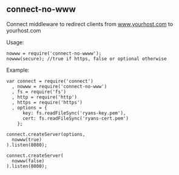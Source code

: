 connect-no-www
--------------

Connect middleware to redirect clients from www.yourhost.com to yourhost.com

Usage:

    nowww = require('connect-no-wwww');
    nowww(secure); //true if https, false or optional otherwise
    
Example:

    var connect = require('connect')
      , nowww = require('connect-no-www')
      , fs = require('fs')
      , http = require('http')
      , https = require('https')
      , options = {
          key: fs.readFileSync('ryans-key.pem'),
          cert: fs.readFileSync('ryans-cert.pem')
        };

    connect.createServer(options, 
      nowww(true)
    ).listen(8080);

    connect.createServer(
      nowww(false)
    ).listen(8000);

